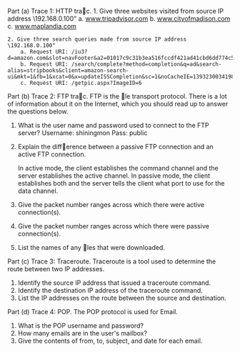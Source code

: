 Part (a) Trace 1: HTTP trac.
    1. Give three websites visited from source IP address \192.168.0.100"
        a. www.tripadvisor.com
        b. www.cityofmadison.com
        c. www.maplandia.com

    2. Give three search queries made from source IP address \192.168.0.100"
        a. Request URI: /iu3?d=amazon.com&slot=navFooter&a2=01017c9c31b3ea516fccdf421ad41cbd6dd774c5814129f39f914d602ff34114d648&old_oo=0&cb=1393230026367&dcc=t
        b. Request URI: /search/complete?method=completion&q=ad&search-alias=stripbooks&client=amazon-search-ui&mkt=1&fb=1&xcat=0&x=updateISSCompletion&sc=1&noCacheIE=1393230034198
        c. Request URI: /getpic.aspx?ImageID=6

Part (b) Trace 2: FTP trac. FTP is the le transport protocol. There is a lot of information
about it on the Internet, which you should read up to answer the questions below.

  1. What is the user name and password used to connect to the FTP server?
      Username: shiningmon
      Pass: public

  2. Explain the difference between a passive FTP connection and an active FTP connection.

      In active mode, the client establishes the command channel and the server establishes
      the active channel. In passive mode, the client establishes both and the server tells
      the client what port to use for the data channel.

  3. Give the packet number ranges across which there were active connection(s).


  4. Give the packet number ranges across which there were passive connection(s).
  5. List the names of any les that were downloaded.

Part (c) Trace 3: Traceroute. Traceroute is a tool used to determine the route between two IP
addresses.

  1. Identify the source IP address that issued a traceroute command.
  2. Identify the destination IP address of the traceroute command.
  3. List the IP addresses on the route between the source and destination.

Part (d) Trace 4: POP. The POP protocol is used for Email.

  1. What is the POP username and password?
  2. How many emails are in the user's mailbox?
  3. Give the contents of from, to, subject, and date for each email.